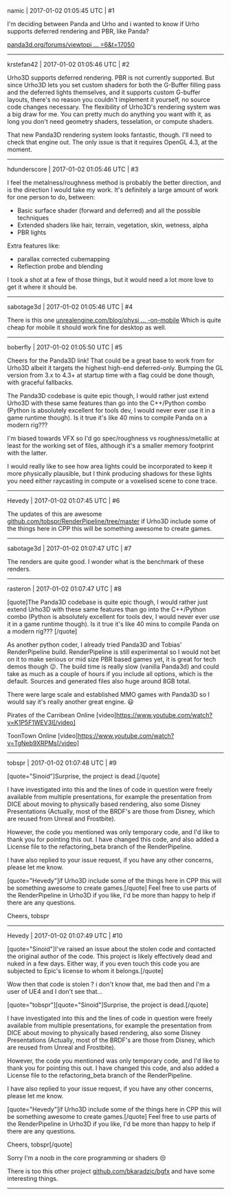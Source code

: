 namic | 2017-01-02 01:05:45 UTC | #1

I'm deciding between Panda and Urho and i wanted to know if Urho supports deferred rendering and PBR, like Panda?

[panda3d.org/forums/viewtopi ... =6&t=17050](https://www.panda3d.org/forums/viewtopic.php?f=6&t=17050)

-------------------------

krstefan42 | 2017-01-02 01:05:46 UTC | #2

Urho3D supports deferred rendering. PBR is not currently supported. But since Urho3D lets you set custom shaders for both the G-Buffer filling pass and the deferred lights themselves, and it supports custom G-buffer layouts, there's no reason you couldn't implement it yourself, no source code changes necessary. The flexibility of Urho3D's rendering system was a big draw for me. You can pretty much do anything you want with it, as long you don't need geometry shaders, tesselation, or compute shaders.

That new Panda3D rendering system looks fantastic, though. I'll need to check that engine out. The only issue is that it requires OpenGL 4.3, at the moment.

-------------------------

hdunderscore | 2017-01-02 01:05:46 UTC | #3

I feel the metalness/roughness method is probably the better direction, and is the direction I would take my work. It's definitely a large amount of work for one person to do, between:
- Basic surface shader (forward and deferred) and all the possible techniques
- Extended shaders like hair, terrain, vegetation, skin, wetness, alpha
- PBR lights

Extra features like:
- parallax corrected cubemapping
- Reflection probe and blending

I took a shot at a few of those things, but it would need a lot more love to get it where it should be.

-------------------------

sabotage3d | 2017-01-02 01:05:46 UTC | #4

There is this one [unrealengine.com/blog/physi ... -on-mobile](https://www.unrealengine.com/blog/physically-based-shading-on-mobile) 
Which is quite cheap for mobile it should work fine for desktop as well.

-------------------------

boberfly | 2017-01-02 01:05:50 UTC | #5

Cheers for the Panda3D link! That could be a great base to work from for Urho3D albeit it targets the highest high-end deferred-only. Bumping the GL version from 3.x to 4.3+ at startup time with a flag could be done though, with graceful fallbacks.

The Panda3D codebase is quite epic though, I would rather just extend Urho3D with these same features than go into the C++/Python combo (Python is absolutely excellent for tools dev, I would never ever use it in a game runtime though). Is it true it's like 40 mins to compile Panda on a modern rig???

I'm biased towards VFX so I'd go spec/roughness vs roughness/metallic at least for the working set of files, although it's a smaller memory footprint with the latter.

I would really like to see how area lights could be incorporated to keep it more physically plausible, but I think producing shadows for these lights you need either raycasting in compute or a voxelised scene to cone trace.

-------------------------

Hevedy | 2017-01-02 01:07:45 UTC | #6

The updates of this are awesome [github.com/tobspr/RenderPipeline/tree/master](https://github.com/tobspr/RenderPipeline/tree/master) if Urho3D include some of the things here in CPP this will be something awesome to create games.

-------------------------

sabotage3d | 2017-01-02 01:07:47 UTC | #7

The renders are quite good. I wonder what is the benchmark of these renders.

-------------------------

rasteron | 2017-01-02 01:07:47 UTC | #8

[quote]The Panda3D codebase is quite epic though, I would rather just extend Urho3D with these same features than go into the C++/Python combo (Python is absolutely excellent for tools dev, I would never ever use it in a game runtime though). Is it true it's like 40 mins to compile Panda on a modern rig???
[/quote]

As another python coder, I already tried Panda3D and Tobias' RenderPipeline build. RenderPipeline is still experimental so I would not bet on it to make serious or mid size PBR based games yet, it is great for tech demos though :wink:. The build time is really slow (vanilla Panda3d) and could take as much as a couple of hours if you include all options, which is the default. Sources and generated files also  huge around 8GB total.

There were large scale and established MMO games with Panda3D so I would say it's really another great engine.  :smiley: 

Pirates of the Carribean Online
[video]https://www.youtube.com/watch?v=K1P5F1WEV3I[/video]

ToonTown Online
[video]https://www.youtube.com/watch?v=TgNeb9XRPMs[/video]

-------------------------

tobspr | 2017-01-02 01:07:48 UTC | #9

[quote="Sinoid"]Surprise, the project is dead.[/quote]

I have investigated into this and the lines of code in question were freely available from multiple presentations, for example
the presentation from DICE about moving to physically based rendering, also some Disney Presentations (Actually, most of the BRDF's are those from Disney, which are reused from Unreal and Frostbite).

However, the code you mentioned was only temporary code, and I'd like to thank you for pointing this out. I have changed this code, and
also added a License file to the refactoring_beta branch of the RenderPipeline. 

I have also replied to your issue request, if you have any other concerns, please let me know.

[quote="Hevedy"]if Urho3D include some of the things here in CPP this will be something awesome to create games.[/quote]
Feel free to use parts of the RenderPipeline in Urho3D if you like, I'd be more than happy to help if there are any questions.

Cheers,
tobspr

-------------------------

Hevedy | 2017-01-02 01:07:49 UTC | #10

[quote="Sinoid"]I've raised an issue about the stolen code and contacted the original author of the code. This project is likely effectively dead and nuked in a few days. Either way, if you even touch this code you are subjected to Epic's license to whom it belongs.[/quote]

Wow then that code is stolen ? i don't know that, me bad then and I'm a user of UE4 and I don't see that...

[quote="tobspr"][quote="Sinoid"]Surprise, the project is dead.[/quote]

I have investigated into this and the lines of code in question were freely available from multiple presentations, for example
the presentation from DICE about moving to physically based rendering, also some Disney Presentations (Actually, most of the BRDF's are those from Disney, which are reused from Unreal and Frostbite).

However, the code you mentioned was only temporary code, and I'd like to thank you for pointing this out. I have changed this code, and
also added a License file to the refactoring_beta branch of the RenderPipeline. 

I have also replied to your issue request, if you have any other concerns, please let me know.

[quote="Hevedy"]if Urho3D include some of the things here in CPP this will be something awesome to create games.[/quote]
Feel free to use parts of the RenderPipeline in Urho3D if you like, I'd be more than happy to help if there are any questions.

Cheers,
tobspr[/quote]

Sorry I'm a noob in the core programming or shaders  :unamused:

There is too this other project [github.com/bkaradzic/bgfx](https://github.com/bkaradzic/bgfx) and have some interesting things.

-------------------------

